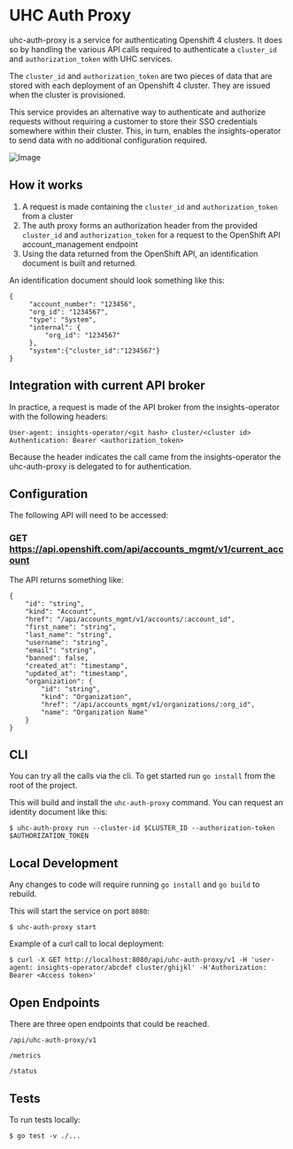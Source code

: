 # UHC Auth Proxy

uhc-auth-proxy is a service for authenticating Openshift 4 clusters. It does
so by handling the various API calls required to authenticate a `cluster_id`
and `authorization_token` with UHC services.

The `cluster_id` and `authorization_token` are two pieces of data that are
stored with each deployment of an Openshift 4 cluster. They are issued when
the cluster is provisioned.

This service provides an alternative way to authenticate and authorize
requests without requiring a customer to store their SSO credentials
somewhere within their cluster. This, in turn, enables the insights-operator
to send data with no additional configuration required.

![Image](../master/uhc-auth-proxy.png?raw=true)

## How it works

1. A request is made containing the `cluster_id` and `authorization_token` from a
   cluster
2. The auth proxy forms an authorization header from the provided `cluster_id`
   and `authorization_token` for a request to the OpenShift API
   account_management endpoint
3. Using the data returned from the OpenShift API, an identification document
   is built and returned.

An identification document should look something like this:

    {
         "account_number": "123456",
         "org_id": "1234567",
         "type": "System",
         "internal": {
             "org_id": "1234567"
         },
         "system":{"cluster_id":"1234567"}
    }

## Integration with current API broker

In practice, a request is made of the API broker from the insights-operator
with the following headers:

    User-agent: insights-operator/<git hash> cluster/<cluster id>
    Authentication: Bearer <authorization_token>

Because the header indicates the call came from the insights-operator the
uhc-auth-proxy is delegated to for authentication.

## Configuration

The following API will need to be accessed:

### GET https://api.openshift.com/api/accounts_mgmt/v1/current_account

The API returns something like:

    {
        "id": "string",
        "kind": "Account",
        "href": "/api/accounts_mgmt/v1/accounts/:account_id",
        "first_name": "string",
        "last_name": "string",
        "username": "string",
        "email": "string",
        "banned": false,
        "created_at": "timestamp",
        "updated_at": "timestamp",
        "organization": {
            "id": "string",
            "kind": "Organization",
            "href": "/api/accounts_mgmt/v1/organizations/:org_id",
            "name": "Organization Name"
        }
    }

## CLI

You can try all the calls via the cli. To get started run `go install` from
the root of the project.

This will build and install the `uhc-auth-proxy` command. You can request an identity document like this:

    $ uhc-auth-proxy run --cluster-id $CLUSTER_ID --authorization-token $AUTHORIZATION_TOKEN

## Local Development

Any changes to code will require running `go install` and `go build` to rebuild.

This will start the service on port `8080`:

    $ uhc-auth-proxy start


Example of a curl call to local deployment:

    $ curl -X GET http://localhost:8080/api/uhc-auth-proxy/v1 -H 'user-agent: insights-operator/abcdef cluster/ghijkl' -H'Authorization: Bearer <Access token>'

## Open Endpoints

There are three open endpoints that could be reached.

`/api/uhc-auth-proxy/v1`

`/metrics`

`/status`

## Tests

To run tests locally:
```
$ go test -v ./...
```
